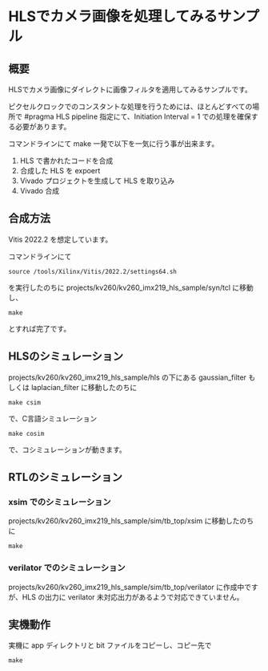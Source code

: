 
# HLSでカメラ画像を処理してみるサンプル

## 概要

HLSでカメラ画像にダイレクトに画像フィルタを適用してみるサンプルです。

ピクセルクロックでのコンスタントな処理を行うためには、ほとんどすべての場所で #pragma HLS pipeline 指定にて、Initiation Interval = 1 での処理を確保する必要があります。

コマンドラインにて make 一発で以下を一気に行う事が出来ます。

1. HLS で書かれたコードを合成
2. 合成した HLS を expoert
3. Vivado プロジェクトを生成して HLS を取り込み
4. Vivado 合成


## 合成方法

Vitis 2022.2 を想定しています。

コマンドラインにて 

```
source /tools/Xilinx/Vitis/2022.2/settings64.sh
```

を実行したのちに projects/kv260/kv260_imx219_hls_sample/syn/tcl に移動し、

```
make
```

とすれば完了です。


## HLSのシミュレーション

projects/kv260/kv260_imx219_hls_sample/hls の下にある gaussian_filter もしくは laplacian_filter に移動したのちに

```
make csim
```

で、C言語シミュレーション

```
make cosim
```

で、コシミュレーションが動きます。


## RTLのシミュレーション

### xsim でのシミュレーション

projects/kv260/kv260_imx219_hls_sample/sim/tb_top/xsim に移動したのちに

```
make
```

### verilator でのシミュレーション

projects/kv260/kv260_imx219_hls_sample/sim/tb_top/verilator に作成中ですが、HLS の出力に verilator 未対応出力があるようで対応できていません。


## 実機動作

実機に app ディレクトリと bit ファイルをコピーし、コピー先で

```
make
```

